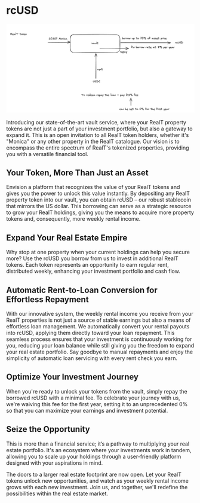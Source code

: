 # rcUSD

![Schema](img/Schema.png)

Introducing our state-of-the-art vault service, where your RealT property tokens are not just a part of your investment portfolio, but also a gateway to expand it. This is an open invitation to all RealT token holders, whether it's "Monica" or any other property in the RealT catalogue. Our vision is to encompass the entire spectrum of RealT's tokenized properties, providing you with a versatile financial tool.

## Your Token, More Than Just an Asset
Envision a platform that recognizes the value of your RealT tokens and gives you the power to unlock this value instantly. By depositing any RealT property token into our vault, you can obtain rcUSD – our robust stablecoin that mirrors the US dollar. This borrowing can serve as a strategic resource to grow your RealT holdings, giving you the means to acquire more property tokens and, consequently, more weekly rental income.

## Expand Your Real Estate Empire
Why stop at one property when your current holdings can help you secure more? Use the rcUSD you borrow from us to invest in additional RealT tokens. Each token represents an opportunity to earn regular rent, distributed weekly, enhancing your investment portfolio and cash flow.

## Automatic Rent-to-Loan Conversion for Effortless Repayment
With our innovative system, the weekly rental income you receive from your RealT properties is not just a source of stable earnings but also a means of effortless loan management. We automatically convert your rental payouts into rcUSD, applying them directly toward your loan repayment. This seamless process ensures that your investment is continuously working for you, reducing your loan balance while still giving you the freedom to expand your real estate portfolio. Say goodbye to manual repayments and enjoy the simplicity of automatic loan servicing with every rent check you earn.

## Optimize Your Investment Journey
When you're ready to unlock your tokens from the vault, simply repay the borrowed rcUSD with a minimal fee. To celebrate your journey with us, we're waiving this fee for the first year, setting it to an unprecedented 0% so that you can maximize your earnings and investment potential.

## Seize the Opportunity
This is more than a financial service; it’s a pathway to multiplying your real estate portfolio. It's an ecosystem where your investments work in tandem, allowing you to scale up your holdings through a user-friendly platform designed with your aspirations in mind.

The doors to a larger real estate footprint are now open. Let your RealT tokens unlock new opportunities, and watch as your weekly rental income grows with each new investment. Join us, and together, we'll redefine the possibilities within the real estate market.
